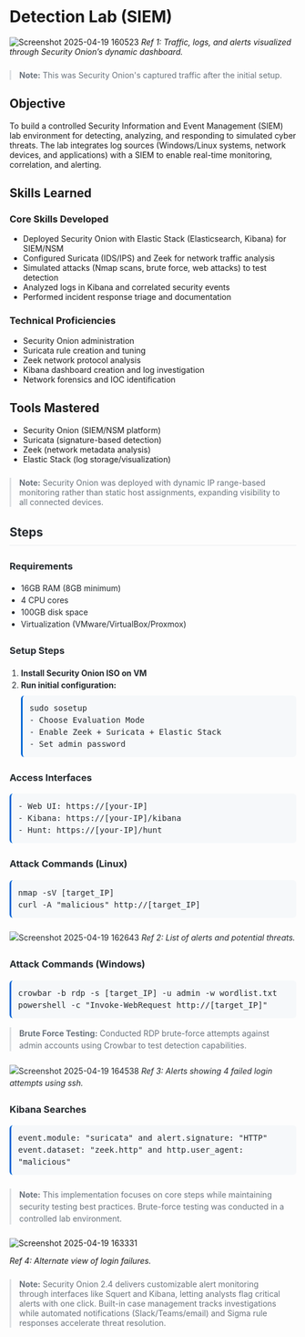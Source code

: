 # Detection Lab (SIEM)

![Screenshot 2025-04-19 160523](https://github.com/user-attachments/assets/6bc14c54-926e-4da0-9b09-a1e27919f8c1)
*Ref 1: Traffic, logs, and alerts visualized through Security Onion’s dynamic dashboard.*

<blockquote style="border-left: 3px solid #dfe2e5; color: #6a737d; padding: 0 1em; margin: 24px 0;">
    <strong>Note:</strong> This was Security Onion's captured traffic after the initial setup.
  </blockquote>
</div>

## Objective

To build a controlled Security Information and Event Management (SIEM) lab environment for detecting, analyzing, and responding to simulated cyber threats. The lab integrates log sources (Windows/Linux systems, network devices, and applications) with a SIEM to enable real-time monitoring, correlation, and alerting.

## Skills Learned

### Core Skills Developed
- Deployed Security Onion with Elastic Stack (Elasticsearch, Kibana) for SIEM/NSM
- Configured Suricata (IDS/IPS) and Zeek for network traffic analysis
- Simulated attacks (Nmap scans, brute force, web attacks) to test detection
- Analyzed logs in Kibana and correlated security events
- Performed incident response triage and documentation

### Technical Proficiencies
- Security Onion administration
- Suricata rule creation and tuning
- Zeek network protocol analysis
- Kibana dashboard creation and log investigation
- Network forensics and IOC identification

## Tools Mastered
- Security Onion (SIEM/NSM platform)
- Suricata (signature-based detection)
- Zeek (network metadata analysis)
- Elastic Stack (log storage/visualization)

<blockquote style="border-left: 3px solid #dfe2e5; color: #6a737d; padding: 0 1em; margin: 24px 0;">
    <strong>Note:</strong> Security Onion was deployed with dynamic IP range-based monitoring rather than static host assignments, expanding visibility to all connected devices.
  </blockquote>
</div>

<div style="font-family: -apple-system, BlinkMacSystemFont, 'Segoe UI', Helvetica, Arial, sans-serif; max-width: 800px; margin: 0 auto; color: #24292e; line-height: 1.5;">
  <h2 style="border-bottom: 1px solid #eaecef; padding-bottom: 0.3em;">Steps</h2>

  <div style="margin-bottom: 24px;">
    <h3 style="margin-bottom: 16px; margin-top: 24px;">Requirements</h3>
    <ul style="padding-left: 20px;">
      <li>16GB RAM (8GB minimum)</li>
      <li>4 CPU cores</li>
      <li>100GB disk space</li>
      <li>Virtualization (VMware/VirtualBox/Proxmox)</li>
    </ul>
  </div>

  <div style="margin-bottom: 24px;">
    <h3 style="margin-bottom: 16px; margin-top: 24px;">Setup Steps</h3>
    <ol style="padding-left: 20px;">
      <li><strong>Install Security Onion ISO on VM</strong></li>
      <li><strong>Run initial configuration:</strong>
        <div style="background: #f6f8fa; padding: 12px; border-radius: 6px; border-left: 3px solid #0366d6; margin: 8px 0; font-family: monospace; font-size: 14px;">
          sudo sosetup<br>
          - Choose Evaluation Mode<br>
          - Enable Zeek + Suricata + Elastic Stack<br>
          - Set admin password
        </div>
      </li>
    </ol>
  </div>

  <div style="margin-bottom: 24px;">
    <h3 style="margin-bottom: 16px; margin-top: 24px;">Access Interfaces</h3>
    <div style="background: #f6f8fa; padding: 12px; border-radius: 6px; border-left: 3px solid #0366d6; font-family: monospace; font-size: 14px;">
      - Web UI: https://[your-IP]<br>
      - Kibana: https://[your-IP]/kibana<br>
      - Hunt: https://[your-IP]/hunt
    </div>
  </div>

  <div style="margin-bottom: 24px;">
    <h3 style="margin-bottom: 16px; margin-top: 24px;">Attack Commands (Linux)</h3>
    <div style="background: #f6f8fa; padding: 12px; border-radius: 6px; border-left: 3px solid #0366d6; font-family: monospace; font-size: 14px;">
      nmap -sV [target_IP]<br>
      curl -A "malicious" http://[target_IP]
    </div>
  </div>
  
![Screenshot 2025-04-19 162643](https://github.com/user-attachments/assets/20b0d50d-2f4f-48e7-9e3d-04bdc16c3694)
*Ref 2: List of alerts and potential threats.*

  <div style="margin-bottom: 24px;">
    <h3 style="margin-bottom: 16px; margin-top: 24px;">Attack Commands (Windows)</h3>
    <div style="background: #f6f8fa; padding: 12px; border-radius: 6px; border-left: 3px solid #0366d6; font-family: monospace; font-size: 14px;">
      crowbar -b rdp -s [target_IP] -u admin -w wordlist.txt<br>
      powershell -c "Invoke-WebRequest http://[target_IP]"
    </div>
    <blockquote style="border-left: 3px solid #dfe2e5; color: #6a737d; padding: 0 1em; margin: 16px 0;">
      <strong>Brute Force Testing:</strong> Conducted RDP brute-force attempts against admin accounts using Crowbar to test detection capabilities.
    </blockquote>
  </div>
  
![Screenshot 2025-04-19 164538](https://github.com/user-attachments/assets/c2fe9773-ce43-4128-8077-884aee140a41)
*Ref 3: Alerts showing 4 failed login attempts using ssh.*
  <div style="margin-bottom: 24px;">
    <h3 style="margin-bottom: 16px; margin-top: 24px;">Kibana Searches</h3>
    <div style="background: #f6f8fa; padding: 12px; border-radius: 6px; border-left: 3px solid #0366d6; font-family: monospace; font-size: 14px;">
      event.module: "suricata" and alert.signature: "HTTP"<br>
      event.dataset: "zeek.http" and http.user_agent: "malicious"
    </div>
  </div>

  <blockquote style="border-left: 3px solid #dfe2e5; color: #6a737d; padding: 0 1em; margin: 24px 0;">
    <strong>Note:</strong> This implementation focuses on core steps while maintaining security testing best practices. Brute-force testing was conducted in a controlled lab environment.
  </blockquote>
</div>

![Screenshot 2025-04-19 163331](https://github.com/user-attachments/assets/854f98d0-a63b-4656-85fc-2d61185d1d96)


*Ref 4: Alternate view of login failures.*


 <blockquote style="border-left: 3px solid #dfe2e5; color: #6a737d; padding: 0 1em; margin: 24px 0;">
    <strong>Note:</strong> Security Onion 2.4 delivers customizable alert monitoring through interfaces like Squert and Kibana, letting analysts flag critical alerts with one click. Built-in case management tracks investigations while automated notifications (Slack/Teams/email) and Sigma rule responses accelerate threat resolution.
  </blockquote>
</div>
